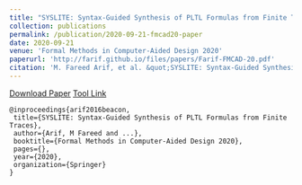 ```yaml
---
title: "SYSLITE: Syntax-Guided Synthesis of PLTL Formulas from Finite Traces"
collection: publications
permalink: /publication/2020-09-21-fmcad20-paper
date: 2020-09-21
venue: 'Formal Methods in Computer-Aided Design 2020'
paperurl: 'http://farif.github.io/files/papers/Farif-FMCAD-20.pdf'
citation: 'M. Fareed Arif, et al. &quot;SYSLITE: Syntax-Guided Synthesis of PLTL Formulas from Finite Traces&quot; <i>FMCAD 2020</i>'
---
```


<a href='http://farif.github.io/files/papers/Farif-FMCAD-20.pdf'>Download Paper</a>
<a href='https://github.com/CLC-UIowa/SySLite'>Tool Link</a>

 ~~~ 
 @inproceedings{arif2016beacon,
  title={SYSLITE: Syntax-Guided Synthesis of PLTL Formulas from Finite Traces},
  author={Arif, M Fareed and ...},
  booktitle={Formal Methods in Computer-Aided Design 2020},
  pages={},
  year={2020},
  organization={Springer}
}
 ~~~ 